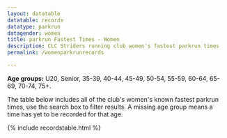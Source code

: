 ```yaml
---
layout: datatable
datatable: records
datatype: parkrun
datagender: women
title: parkrun Fastest Times - Women
description: CLC Striders running club women's fastest parkrun times
permalink: /womenparkrunrecords

---
```


**Age groups:** U20, Senior, 35-39, 40-44, 45-49, 50-54, 55-59, 60-64, 65-69, 70-74, 75+.

The table below includes all of the club's women's known fastest parkrun times, use the search box to filter results. A missing age group means a time has yet to be recorded for that age.

{% include recordstable.html %}
